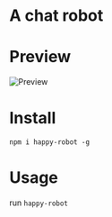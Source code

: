 # A chat robot

# Preview

![Preview](http://wx3.sinaimg.cn/mw690/c037d34dgy1fkes0suhupj20mi0fidjd.jpg)

# Install
```
npm i happy-robot -g
```
# Usage
run  `happy-robot`
